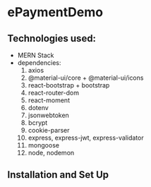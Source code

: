 # ePaymentDemo
  
## Technologies used:
- MERN Stack
- dependencies:
  1. axios
  2. @material-ui/core + @material-ui/icons
  3. react-bootstrap + bootstrap
  4. react-router-dom
  5. react-moment
  6. dotenv
  7. jsonwebtoken
  8. bcrypt
  9. cookie-parser
  10. express, express-jwt, express-validator
  11. mongoose
  12. node, nodemon
  

## Installation and Set Up


